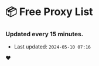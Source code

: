 # :package: Free Proxy List
### Updated every 15 minutes.

- Last updated: `2024-05-10 07:16`

:heart:
